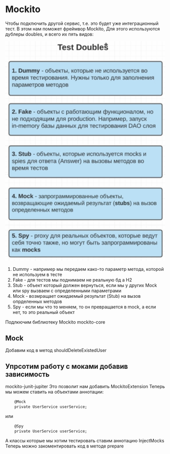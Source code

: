 # Mockito

Чтобы подключить другой сервис, т.е. это будет уже интеграционный тест.
В этом нам поможет фреймвор Mockito,
Для этого используются дублеры doubles, и всего их пять видов:

![doubles](src/main/resources/doubles.png)

1. Dummy - например мы передаем како-то параметр метода, которой не используем в тесте
2. Fake - для тестов мы поднимаем не реальную бд а H2
3. Stub - объект который должен вернуться, если мы у других Mock или spy вызваем с определенными 
   параметрами
4. Mock - возмращает ожидаемый результат (Stub) на вызов опрделенных методов
5. Spy - если мы что то меняем, то он превращается в mock, а если нет, то это реальный объект

Подлкючим библиотеку Mockito
mockito-core

## Mock
Добавим код в метод shouldDeleteExistedUser

## Упрсотим работу с моками добавив зависимость
mockito-junit-jupiter
Это позволит нам добавить MockitoExtension
Теперь мы можем ставить на объектами аннотации:
```
    @Mock
    private UserService userService;
```
или
```
    @Spy
    private UserService userService;
```
А классы которые мы хотим тестировать ставим аннотацию InjectMocks
Теперь можно закоментировать код в методе prepare
